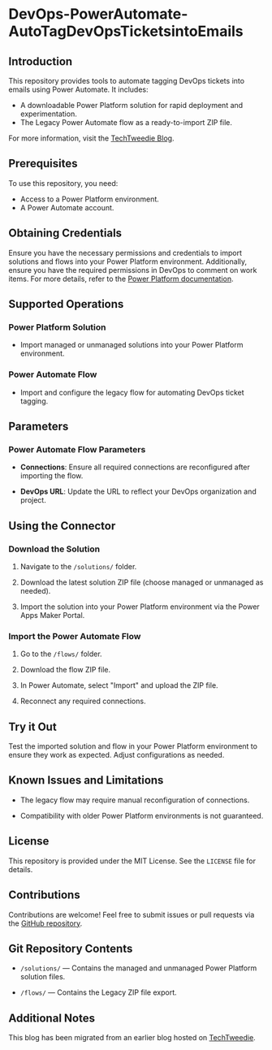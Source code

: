 # DevOps-PowerAutomate-AutoTagDevOpsTicketsintoEmails

## Introduction

This repository provides tools to automate tagging DevOps tickets into emails using Power Automate. It includes:

- A downloadable Power Platform solution for rapid deployment and experimentation.
- The Legacy Power Automate flow as a ready-to-import ZIP file.

For more information, visit the [TechTweedie Blog](https://mars.mightora.io/yourls/250720blog).

## Prerequisites

To use this repository, you need:

- Access to a Power Platform environment.
- A Power Automate account.

## Obtaining Credentials

Ensure you have the necessary permissions and credentials to import solutions and flows into your Power Platform environment. Additionally, ensure you have the required permissions in DevOps to comment on work items. For more details, refer to the [Power Platform documentation](https://learn.microsoft.com/en-us/power-platform/).

## Supported Operations

### Power Platform Solution

- Import managed or unmanaged solutions into your Power Platform environment.

### Power Automate Flow

- Import and configure the legacy flow for automating DevOps ticket tagging.

## Parameters

### Power Automate Flow Parameters

- **Connections**: Ensure all required connections are reconfigured after importing the flow.

- **DevOps URL**: Update the URL to reflect your DevOps organization and project.

## Using the Connector

### Download the Solution

1. Navigate to the `/solutions/` folder.

2. Download the latest solution ZIP file (choose managed or unmanaged as needed).

3. Import the solution into your Power Platform environment via the Power Apps Maker Portal.

### Import the Power Automate Flow

1. Go to the `/flows/` folder.

2. Download the flow ZIP file.

3. In Power Automate, select "Import" and upload the ZIP file.

4. Reconnect any required connections.

## Try it Out

Test the imported solution and flow in your Power Platform environment to ensure they work as expected. Adjust configurations as needed.

## Known Issues and Limitations

- The legacy flow may require manual reconfiguration of connections.

- Compatibility with older Power Platform environments is not guaranteed.

## License

This repository is provided under the MIT License. See the `LICENSE` file for details.

## Contributions

Contributions are welcome! Feel free to submit issues or pull requests via the [GitHub repository](https://github.com/mightora/DevOps-PowerAutomate-AutoTagDevOpsTicketsintoEmails).

## Git Repository Contents

- `/solutions/` — Contains the managed and unmanaged Power Platform solution files.

- `/flows/` — Contains the Legacy ZIP file export.

## Additional Notes

This blog has been migrated from an earlier blog hosted on [TechTweedie](https://techtweedie.github.io).
